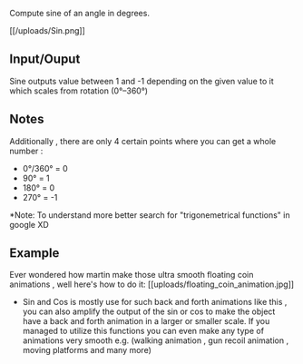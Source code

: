 Compute sine of an angle in degrees.

[[/uploads/Sin.png]]
## Input/Ouput

Sine outputs value between 1 and -1 depending on the given value to it which scales from rotation (0°–360°)

## Notes

Additionally , there are only 4 certain points where you can get a whole number :
- 0°/360° = 0
- 90° = 1
- 180° = 0
- 270° = -1

*Note: To understand more better search for "trigonemetrical functions" in google XD

## Example 
Ever wondered how martin make those ultra smooth floating coin animations , well here's how to do it:
[[uploads/floating_coin_animation.jpg]]

- Sin and Cos is mostly use for such back and forth animations like this , you can also amplify the output of the sin or cos to make the object have a back and forth animation in a larger or smaller scale. If you managed to utilize this functions you can even make any type of animations very smooth e.g. (walking animation , gun recoil animation , moving platforms and many more)